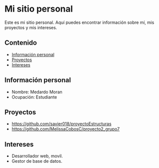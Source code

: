 # Mi sitio personal
Este es mi sitio personal. Aquí puedes encontrar información sobre mí, mis
proyectos y mis intereses.
## Contenido
* [Información personal](#información-personal)
* [Proyectos](#proyectos)
* [Intereses](#intereses)
## Información personal
* Nombre: Medardo Moran
* Ocupación: Estudiante
## Proyectos
* https://github.com/savier018/proyectoEstructuras
* https://github.com/MelissaCobosC/proyecto2_grupo7
## Intereses
* Desarrollador web, movil.
* Gestor de base de datos.
